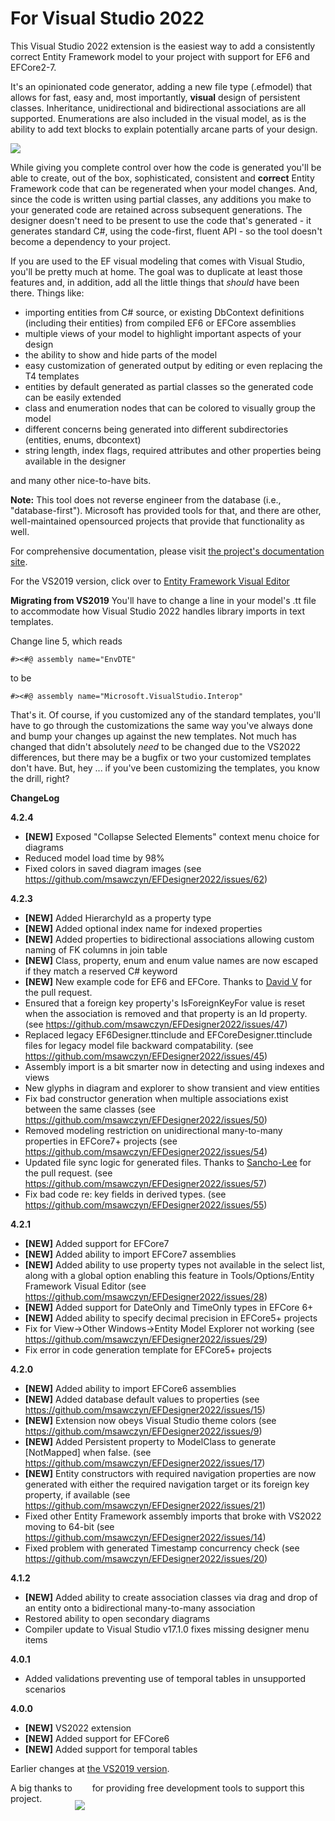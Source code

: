 <h1>For Visual Studio 2022</h1>

This Visual Studio 2022 extension is the easiest way to add a consistently correct Entity Framework model to your project with support for EF6 and EFCore2-7.

It's an opinionated code generator, adding a new file type (.efmodel) that allows for fast, easy and, most importantly, **visual** design of persistent classes. 
Inheritance, unidirectional and bidirectional associations are all supported. Enumerations are also included in the visual model, as is the ability to add text blocks to 
explain potentially arcane parts of your design.

<img src="https://msawczyn.github.io/EFDesigner/images/Designer.jpg">

While giving you complete control over how the code is generated you'll be able to create, out of the box, sophisticated, consistent and **correct** Entity Framework code 
that can be regenerated when your model changes. And, since the code is written using partial classes, any additions you make to your generated code are retained across 
subsequent generations. The designer doesn't need to be present to use the code that's generated - it generates standard C#, using the code-first, fluent API - so the 
tool doesn't become a dependency to your project.

If you are used to the EF visual modeling that comes with Visual Studio, you'll be pretty much at home. The goal was to duplicate at least those features and, in addition, 
add all the little things that _should_ have been there. Things like:

*   importing entities from C# source, or existing DbContext definitions (including their entities) from compiled EF6 or EFCore assemblies
*   multiple views of your model to highlight important aspects of your design
*   the ability to show and hide parts of the model
*   easy customization of generated output by editing or even replacing the T4 templates
*   entities by default generated as partial classes so the generated code can be easily extended
*   class and enumeration nodes that can be colored to visually group the model
*   different concerns being generated into different subdirectories (entities, enums, dbcontext)
*   string length, index flags, required attributes and other properties being available in the designer

and many other nice-to-have bits.

**Note:** This tool does not reverse engineer from the database (i.e., "database-first"). Microsoft has provided tools for that, and there are other, well-maintained opensourced 
projects that provide that functionality as well. 

For comprehensive documentation, please visit [the project's documentation site](https://msawczyn.github.io/EFDesigner/).

For the VS2019 version, click over to [Entity Framework Visual Editor](https://marketplace.visualstudio.com/items?itemName=michaelsawczyn.EFDesigner)

**Migrating from VS2019**
You'll have to change a line in your model's <modelname>.tt file to accommodate how Visual Studio 2022 handles library imports in text templates.

Change line 5, which reads
```
#><#@ assembly name="EnvDTE"
```
to be
```
#><#@ assembly name="Microsoft.VisualStudio.Interop"
```
That's it. Of course, if you customized any of the standard templates, you'll have to go through the customizations the same way you've always done and 
bump your changes up against the new templates. Not much has changed that didn't absolutely _need_ to be changed due to the VS2022 differences, but there
may be a bugfix or two your customized templates don't have. But, hey ... if you've been customizing the templates, you know the drill, right?

**ChangeLog**

**4.2.4**
   - **[NEW]** Exposed "Collapse Selected Elements" context menu choice for diagrams
   - Reduced model load time by 98%
   - Fixed colors in saved diagram images (see https://github.com/msawczyn/EFDesigner2022/issues/62)

**4.2.3**
   - **[NEW]** Added HierarchyId as a property type
   - **[NEW]** Added optional index name for indexed properties
   - **[NEW]** Added properties to bidirectional associations allowing custom naming of FK columns in join table
   - **[NEW]** Class, property, enum and enum value names are now escaped if they match a reserved C# keyword
   - **[NEW]** New example code for EF6 and EFCore. Thanks to [David V](https://github.com/Opzet) for the pull request.
   - Ensured that a foreign key property's IsForeignKeyFor value is reset when the association is removed and that property is an Id property. (see https://github.com/msawczyn/EFDesigner2022/issues/47)
   - Replaced legacy EF6Designer.ttinclude and EFCoreDesigner.ttinclude files for legacy model file backward compatability. (see https://github.com/msawczyn/EFDesigner2022/issues/45)
   - Assembly import is a bit smarter now in detecting and using indexes and views
   - New glyphs in diagram and explorer to show transient and view entities
   - Fix bad constructor generation when multiple associations exist between the same classes (see https://github.com/msawczyn/EFDesigner2022/issues/50)
   - Removed modeling restriction on unidirectional many-to-many properties in EFCore7+ projects (see https://github.com/msawczyn/EFDesigner2022/issues/54)
   - Updated file sync logic for generated files. Thanks to [Sancho-Lee](https://github.com/Sancho-Lee) for the pull request. (see https://github.com/msawczyn/EFDesigner2022/issues/57)
   - Fix bad code re: key fields in derived types. (see https://github.com/msawczyn/EFDesigner2022/issues/55)

**4.2.1**
   - **[NEW]** Added support for EFCore7
   - **[NEW]** Added ability to import EFCore7 assemblies
   - **[NEW]** Added ability to use property types not available in the select list, along with a global option enabling this feature in Tools/Options/Entity Framework Visual Editor (see https://github.com/msawczyn/EFDesigner2022/issues/28)
   - **[NEW]** Added support for DateOnly and TimeOnly types in EFCore 6+
   - **[NEW]** Added ability to specify decimal precision in EFCore5+ projects
   - Fix for View->Other Windows->Entity Model Explorer not working (see https://github.com/msawczyn/EFDesigner2022/issues/29)
   - Fix error in code generation template for EFCore5+ projects

**4.2.0**
   - **[NEW]** Added ability to import EFCore6 assemblies
   - **[NEW]** Added database default values to properties (see https://github.com/msawczyn/EFDesigner2022/issues/15)
   - **[NEW]** Extension now obeys Visual Studio theme colors (see https://github.com/msawczyn/EFDesigner2022/issues/9)
   - **[NEW]** Added Persistent property to ModelClass to generate [NotMapped] when false.  (see https://github.com/msawczyn/EFDesigner2022/issues/17)
   - **[NEW]** Entity constructors with required navigation properties are now generated with either the required navigation target or its foreign key property, if available (see https://github.com/msawczyn/EFDesigner2022/issues/21)
   - Fixed other Entity Framework assembly imports that broke with VS2022 moving to 64-bit (see https://github.com/msawczyn/EFDesigner2022/issues/14)
   - Fixed problem with generated Timestamp concurrency check (see https://github.com/msawczyn/EFDesigner2022/issues/20)

**4.1.2**
   - **[NEW]** Added ability to create association classes via drag and drop of an entity onto a bidirectional many-to-many association
   - Restored ability to open secondary diagrams
   - Compiler update to Visual Studio v17.1.0 fixes missing designer menu items

**4.0.1**
   - Added validations preventing use of temporal tables in unsupported scenarios

**4.0.0**
   - **[NEW]** VS2022 extension
   - **[NEW]** Added support for EFCore6
   - **[NEW]** Added support for temporal tables

Earlier changes at [the VS2019 version](https://github.com/msawczyn/EFDesigner).

A big thanks to <a href="https://www.jetbrains.com/?from=EFDesigner"><img src="https://msawczyn.github.io/EFDesigner/images/jetbrains-variant-2a.png" style="margin-bottom: -30px"></a> &nbsp; for providing free development tools to support this project.
